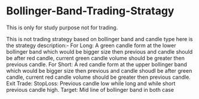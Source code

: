 # Bollinger-Band-Trading-Stratagy
This is only for study purpose not for trading.

This is not trading strategy based on bollinger band and candle type here is the strategy description:-
For Long:
        A green candle form at the lower bollinger band which would be bigger size then previous and candle should be after red candle, current green candle volume should 
        be greater then previous candle.
For Short: 
        A red candle form at the upper bollinger band which would be bigger size then previous and candle shoudl be after green candle, current red candle volume should be         greater then previous candle.
Exit Trade:
        StopLoss:
                Previous candle low while long and while short previous candle high.
        Target:
                Mid line of bollinger band in both case
